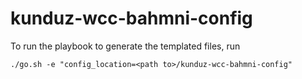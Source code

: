 # kunduz-wcc-bahmni-config
To run the playbook to generate the templated files, run
```
./go.sh -e "config_location=<path to>/kunduz-wcc-bahmni-config"
```
